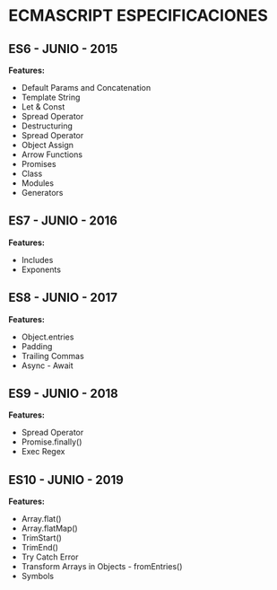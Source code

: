 # ECMASCRIPT ESPECIFICACIONES

## ES6 - JUNIO - 2015
 
**Features:**
  
  - Default Params and Concatenation
  - Template String
  - Let & Const
  - Spread Operator
  - Destructuring
  - Spread Operator
  - Object Assign
  - Arrow Functions
  - Promises
  - Class
  - Modules
  - Generators

## ES7 - JUNIO - 2016

**Features:**

  - Includes
  - Exponents
  
## ES8 - JUNIO - 2017

**Features:**

  - Object.entries
  - Padding
  - Trailing Commas
  - Async - Await


## ES9 - JUNIO - 2018

**Features:**

  - Spread Operator
  - Promise.finally()
  - Exec Regex

## ES10 - JUNIO - 2019

**Features:**

  - Array.flat()
  - Array.flatMap()
  - TrimStart()
  - TrimEnd()
  - Try Catch Error
  - Transform Arrays in Objects - fromEntries()
  - Symbols